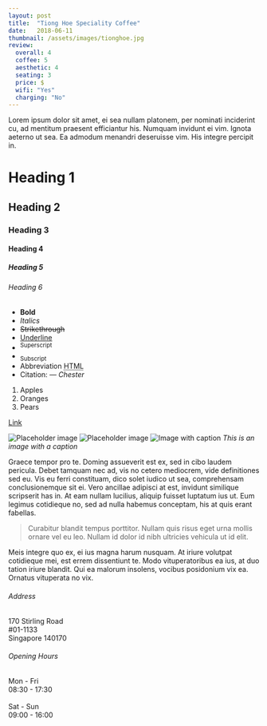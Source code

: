 ```yaml
---
layout: post
title:  "Tiong Hoe Speciality Coffee"
date:   2018-06-11
thumbnail: /assets/images/tionghoe.jpg
review:
  overall: 4
  coffee: 5
  aesthetic: 4
  seating: 3
  price: $
  wifi: "Yes"
  charging: "No"
---
```

Lorem ipsum dolor sit amet, ei sea nullam platonem, per nominati inciderint cu, ad mentitum praesent efficiantur his. Numquam invidunt ei vim. Ignota aeterno ut sea. Ea admodum menandri deseruisse vim. His integre percipit in.

# Heading 1
## Heading 2
### Heading 3
#### Heading 4
##### Heading 5
###### Heading 6


- **Bold**
- _Italics_
- ~~Strikethrough~~
- <ins>Underline</ins>
- <sup>Superscript</sup>
- <sub>Subscript</sub>
- Abbreviation <abbr title="HyperText Markup Language">HTML</abbr>
- Citation: <cite>&mdash; Chester</cite>

1. Apples
2. Oranges
3. Pears

[Link](https://google.com)

![Placeholder image](https://placehold.it/600x400 "Placeholder image")
![Placeholder image](https://placehold.it/600x400 "Placeholder image")
![Image with caption](https://placehold.it/400x200 "Image with caption")
_This is an image with a caption_

Graece tempor pro te. Doming assueverit est ex, sed in cibo laudem pericula. Debet tamquam nec ad, vis no cetero mediocrem, vide definitiones sed eu. Vis eu ferri constituam, dico solet iudico ut sea, comprehensam conclusionemque sit ei. Vero ancillae adipisci at est, invidunt similique scripserit has in. At eam nullam lucilius, aliquip fuisset luptatum ius ut. Eum legimus cotidieque no, sed ad nulla habemus conceptam, his at quis erant fabellas.

> Curabitur blandit tempus porttitor. Nullam quis risus eget urna mollis ornare vel eu leo. Nullam id dolor id nibh ultricies vehicula ut id elit.

Meis integre quo ex, ei ius magna harum nusquam. At iriure volutpat cotidieque mei, est errem dissentiunt te. Modo vituperatoribus ea ius, at duo tation iriure blandit. Qui ea malorum insolens, vocibus posidonium vix ea. Ornatus vituperata no vix.

<div class="info">
  <div class="info--address">
    <h6>Address</h6>
    <p>
      170 Stirling Road
      <br>
      #01-1133
      <br>
      Singapore 140170
    </p>
  </div>
  <div class="info--opening">
    <h6>Opening Hours</h6>
    <p>
      Mon - Fri
      <br>
      08:30 - 17:30
      <br><br>
      Sat - Sun
      <br>
      09:00 - 16:00
    </p>
  </div>
</div>
